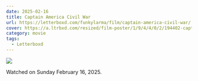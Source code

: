 ```yaml
---
date: 2025-02-16
title: Captain America Civil War
url: https://letterboxd.com/funkylarma/film/captain-america-civil-war/
cover: https://a.ltrbxd.com/resized/film-poster/1/9/4/4/0/2/194402-captain-america-civil-war-0-600-0-900-crop.jpg?v=06d3eb3f8a
category: movie
tags:
  - Letterboxd
---
```


![](https://a.ltrbxd.com/resized/film-poster/1/9/4/4/0/2/194402-captain-america-civil-war-0-600-0-900-crop.jpg?v=06d3eb3f8a)

Watched on Sunday February 16, 2025.
